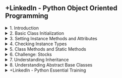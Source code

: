 ## +LinkedIn - Python Object Oriented Programming

<details>
<summary>1. Introduction </summary>

# Introduction

<img width="960" alt="image" src="https://github.com/omeatai/src-AI-Software/assets/32337103/d233830b-cb15-4e42-b9aa-78aebfe08fdd">
<img width="960" alt="image" src="https://github.com/omeatai/src-AI-Software/assets/32337103/ad380fc4-2376-470c-8295-b185243e8f14">

# #END</details>

<details>
<summary>2. Basic Class Initialization </summary>

# Basic Class Initialization

```py
class Book:
    def __init__(self, title):
        self.title = title


# TODO: create instances of the class
book1 = Book("Brave New World")
book2 = Book("War and Peace")

# TODO: print the class and property
print(book1)
print(book1.title)

```

<img width="1383" alt="image" src="https://github.com/omeatai/src-AI-Software/assets/32337103/81007ad2-8c5a-4e01-8969-47aeed03eccf">

# #END</details>

<details>
<summary>3. Setting Instance Methods and Attributes </summary>

# Setting Instance Methods and Attributes

```py
class Book:
    def __init__(self, title, pages, author, price):
        self.title = title
        self.pages = pages
        self.author = author
        self.price = price
        self.__secret = "This is a secret attribute"

    def set_discount_percentage(self, amount):
        self._discount = amount

    def get_price(self):
        if hasattr(self, "_discount"):
            return self.price - (self.price * self._discount/100)
        else:
            return self.price


# create some book instances
b1 = Book("War and Peace", "Leo Tolstoy", 1225, 39.95)
b2 = Book("The Catcher in the Rye", "JD Salinger", 234, 29.95)

# print the price of book1
print("Book 1 Price: ", b1.get_price())

# try setting the discount
print("Book 2 Price: ", b2.get_price())
b2.set_discount_percentage(25)
print("Book 2 new Price: ", b2.get_price())
print("Book 2 discount percentage: ", b2._discount)

# properties with double underscores are hidden by the interpreter
# print(b2.__secret)

```

<img width="1383" alt="image" src="https://github.com/omeatai/src-AI-Software/assets/32337103/f69c15f3-bfc2-4e2d-a6fa-b7dd203c4146">

# #END</details>

<details>
<summary>4. Checking Instance Types </summary>

# Checking Instance Types

```py
class Book:
    def __init__(self, title):
        self.title = title


class Newspaper:
    def __init__(self, name):
        self.name = name


# Create some instances of the classes
b1 = Book("The Catcher In The Rye")
b2 = Book("The Grapes of Wrath")
n1 = Newspaper("The Washington Post")
n2 = Newspaper("The New York Times")

# TODO: use type() to inspect the object type
print(type(b1))
print(type(n1))

# TODO: compare two types together
print(type(b1) == type(b2))
print(type(b1) == type(n2))

# TODO: use isinstance to compare a specific instance to a known type
print(isinstance(b1, Book))
print(isinstance(n1, Newspaper))
print(isinstance(n2, Book))
print(isinstance(n2, object))

```

<img width="1383" alt="image" src="https://github.com/omeatai/src-AI-Software/assets/32337103/72410a3a-8ecb-43d8-ba1e-0b0d7cb65e1c">

# #END</details>

<details>
<summary>5. Class Methods and Static Methods </summary>

# Class Methods and Static Methods

```py
class Book:
    # TODO: Properties defined at the class level are shared by all instances
    # Class Attributes
    BOOK_TYPES = ("HARDCOVER", "PAPERBACK", "EBOOK")
    __booklist = None

    # static methods do not receive class or instance arguments
    # and usually operate on data that is not instance-specific
    @staticmethod
    def get_booklist():
        if Book.__booklist == None:
            Book.__booklist = []
        return Book.__booklist

    # class methods receive a class as their argument and can only
    # operate on class-level data
    @classmethod
    def get_book_types(cls):
        return cls.BOOK_TYPES

    # instance methods receive a specific object instance as an argument
    def set_title(self, newtitle):
        self.title = newtitle

    def __init__(self, title, booktype):
        self.title = title
        if (not booktype in self.BOOK_TYPES):
            raise ValueError(f"{booktype} is not a valid book type")
        else:
            self.booktype = booktype


# TODO: access the class attribute
print("Book types: ", Book.get_book_types())

# TODO: Create some book instances
b1 = Book("Title 1", "HARDCOVER")
b2 = Book("Title 2", "PAPERBACK")

# TODO: Use the static method to access a singleton object
thebooks = Book.get_booklist()
thebooks.append(b1)
thebooks.append(b2)
print(thebooks)

```

<img width="1399" alt="image" src="https://github.com/omeatai/src-AI-Software/assets/32337103/6cb999e1-aee1-45ac-aaa1-19eda2bcd724">

# #END</details>

<details>
<summary>6. Challenge: Stocks </summary>

# Challenge: Stocks

![image](https://github.com/omeatai/src-AI-Software/assets/32337103/cbae201c-98c7-4b77-bab5-f2952c69a925)

```py
class Stock:
    def __init__(self, ticker, price, company) -> None:
        self.ticker = ticker
        self.price = price
        self.company = company

    def get_description(self):
        return f"{self.ticker}: {self.company} -- ${self.price}"


# ~~~~~~~~~~~~~~~~~~ TEST CODE ~~~~~~~~~~~~~~~~~~~~~~~~~
if __name__ == "__main__":
    msft = Stock("MSFT", 342.0, "Microsoft Corp")
    goog = Stock("GOOG", 135.0, "Google Inc")
    meta = Stock("META", 275.0, "Meta Platforms Inc")
    amzn = Stock("AMZN", 135.0, "Amazon Inc")

    print(msft.get_description())
    print(goog.get_description())
    print(meta.get_description())
    print(amzn.get_description())

```

<img width="1399" alt="image" src="https://github.com/omeatai/src-AI-Software/assets/32337103/2cf6e829-2e46-4fce-8db3-76357b27aaa4">

# #END</details>

<details>
<summary>7. Understanding Inheritance </summary>

# Understanding Inheritance

```py
class Publication:
    def __init__(self, title, price):
        self.title = title
        self.price = price


class Periodical(Publication):
    def __init__(self, title, price, publisher, period):
        super().__init__(title, price)
        self.period = period
        self.publisher = publisher


class Book(Publication):
    def __init__(self, title, author, pages, price):
        super().__init__(title, price)
        self.author = author
        self.pages = pages


class Magazine(Periodical):
    def __init__(self, title, publisher, price, period):
        super().__init__(title, price, publisher, period)


class Newspaper(Periodical):
    def __init__(self, title, publisher, price, period):
        super().__init__(title, price, publisher, period)


b1 = Book("Brave New World", "Aldous Huxley", 311, 29.0)
n1 = Newspaper("NY Times", "New York Times Company", 6.0, "Daily")
m1 = Magazine("Scientific American", "Springer Nature", 5.99, "Monthly")

print(b1.author)
print(n1.publisher)
print(b1.price, m1.price, n1.price)

```

<img width="1399" alt="image" src="https://github.com/omeatai/src-AI-Software/assets/32337103/e0f39339-3684-4958-880b-3ce23b7bee18">

# #END</details>

<details>
<summary>8. Understanding Abstract Base Classes </summary>

# Understanding Abstract Base Classes

```py

```

# #END</details>

<details>
<summary>+LinkedIn - Python Essential Training </summary>

```py

```

```py

```

</details>
